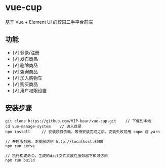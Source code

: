 # vue-cup

基于 Vue + Element UI 的校园二手平台前端

## 功能

-   [√] 登录/注册
-   [√] 发布商品
-   [√] 删除商品
-   [√] 查询商品
-   [√] 加入购物车
-   [√] 购买商品
-   [√] 用户权限设置

## 安装步骤

```
git clone https://github.com/VIP-bear/vue-cup.git    // 下载到本地
cd vue-manage-system    // 进入目录
npm install     // 安装项目依赖，等待安装完成之后，安装失败可用 cnpm 或 yarn

// 开启服务器，浏览器访问 http://localhost:8080
npm run serve

// 执行构建命令，生成的dist文件夹放在服务器下即可访问
npm run build
```